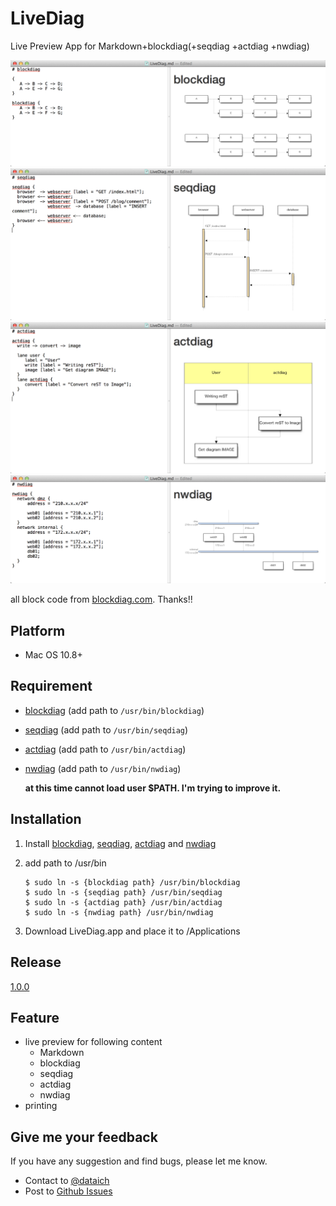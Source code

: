 LiveDiag
========

Live Preview App for Markdown+blockdiag(+seqdiag +actdiag +nwdiag)

![image](Sample/blockdiag.png)
![image](Sample/seqdiag.png)
![image](Sample/actdiag.png)
![image](Sample/nwdiag.png)

all block code from [blockdiag.com](http://blockdiag.com/). Thanks!!

## Platform

- Mac OS 10.8+

## Requirement

- [blockdiag](http://blockdiag.com/ja/blockdiag/introduction.html#id2) (add path to `/usr/bin/blockdiag`)
- [seqdiag](http://blockdiag.com/ja/seqdiag/introduction.html#setup) (add path to `/usr/bin/seqdiag`)
- [actdiag](http://blockdiag.com/ja/actdiag/introduction.html#setup) (add path to `/usr/bin/actdiag`)
- [nwdiag](http://blockdiag.com/ja/nwdiag/introduction.html#setup) (add path to `/usr/bin/nwdiag`)

	**at this time cannot load user $PATH. I'm trying to improve it.**

## Installation
1. Install [blockdiag](http://blockdiag.com/ja/blockdiag/introduction.html#macosx-macports), [seqdiag](http://blockdiag.com/ja/seqdiag/introduction.html#setup), [actdiag](http://blockdiag.com/ja/actdiag/introduction.html#setup) and [nwdiag](http://blockdiag.com/ja/nwdiag/introduction.html#setup)

2. add path to /usr/bin

	```
	$ sudo ln -s {blockdiag path} /usr/bin/blockdiag
	$ sudo ln -s {seqdiag path} /usr/bin/seqdiag
	$ sudo ln -s {actdiag path} /usr/bin/actdiag
	$ sudo ln -s {nwdiag path} /usr/bin/nwdiag
	```

3. Download LiveDiag.app and place it to /Applications

## Release

[1.0.0](https://github.com/dataich/LiveDiag/releases/tag/1.0.0)

## Feature

- live preview for following content
	- Markdown
	- blockdiag
	- seqdiag
	- actdiag
	- nwdiag
- printing

## Give me your feedback

If you have any suggestion and find bugs, please let me know.

- Contact to [@dataich](https://twitter.com/dataich)
- Post to [Github Issues](https://github.com/dataich/LiveDiag/issues)